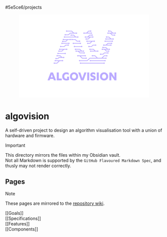 #5e5ce6/projects 

<div align="center">
   <img src="https://raw.githubusercontent.com/JamesNZL/algovision/main/assets/logo-animated.svg" width="82.5%">
</div>

# algovision

A self-driven project to design an algorithm visualisation tool with a union of hardware and firmware.

> [!IMPORTANT]  
> This directory mirrors the files within my Obsidian vault.  
> Not all Markdown is supported by the `GitHub Flavoured Markdown Spec`, and thusly may not render correctly.

## Pages

> [!NOTE]  
> These pages are mirrored to the [repository wiki](https://github.com/JamesNZL/algovision/wiki).

[[Goals]]  
[[Specifications]]  
[[Features]]  
[[Components]]  
